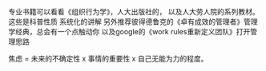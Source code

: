 专业书籍可以看看《组织行为学》，人大出版社的， 
以及人大劳人院的系列教材。这些是科普性质 系统化的讲解 
另外推荐彼得德鲁克的《卓有成效的管理者》管理学经典，总会有一个点触动你 
以及google的《work rules重新定义团队》打开管理思路 
  

  焦虑 = 未来的不确定性 x 事情的重要性 x 自己无能为力的程度。